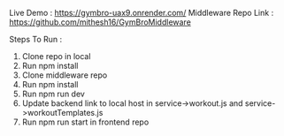 Live Demo : https://gymbro-uax9.onrender.com/
Middleware Repo Link : https://github.com/mithesh16/GymBroMiddleware

Steps To Run :

1. Clone repo in local
2. Run npm install
3. Clone middleware repo
4. Run npm install
5. Run npm run dev
6. Update backend link to local host in service->workout.js and service->workoutTemplates.js
7. Run npm run start in frontend repo
   
